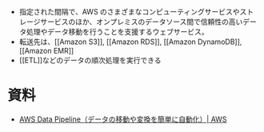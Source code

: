 - 指定された間隔で、AWS のさまざまなコンピューティングサービスやストレージサービスのほか、オンプレミスのデータソース間で信頼性の高いデータ処理やデータ移動を行うことを支援するウェブサービス。
- 転送先は、[[Amazon S3]], [[Amazon RDS]], [[Amazon DynamoDB]], [[Amazon EMR]]
- [[ETL]]などのデータの順次処理を実行できる

# 資料
- [AWS Data Pipeline（データの移動や変換を簡単に自動化）| AWS](https://aws.amazon.com/jp/datapipeline/)